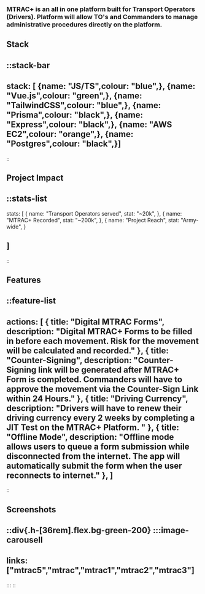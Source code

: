 
### MTRAC+ is an all in one platform built for Transport Operators (Drivers). Platform will allow TO's and Commanders to manage administrative procedures directly on the platform.

## Stack
::stack-bar
---
stack: [
    {name: "JS/TS",colour: "blue",},
    {name: "Vue.js",colour: "green",},
    {name: "TailwindCSS",colour: "blue",},
    {name: "Prisma",colour: "black",},
    {name: "Express",colour: "black",},
    {name: "AWS EC2",colour: "orange",},
    {name: "Postgres",colour: "black",}]
---
::


## Project Impact

::stats-list
---
stats: [
    {
        name: "Transport Operators served",
        stat: "~20k",
    },
    {
        name: "MTRAC+ Recorded",
        stat: "~200k",
    },
    {
        name: "Project Reach",
        stat: "Army-wide",
    }

]
---
::
## Features
::feature-list
---
actions: [
  {
    title: "Digital MTRAC Forms",
    description: "Digital MTRAC+ Forms to be filled in before each movement. Risk for the movement will be calculated and recorded."
  },
  {
    title: "Counter-Signing",
    description: "Counter-Signing link will be generated after MTRAC+ Form is completed. Commanders will have to approve the movement via the Counter-Sign Link within 24 Hours."
  },
  {
    title: "Driving Currency",
    description: "Drivers will have to renew their driving currency every 2 weeks by completing a JIT Test on the MTRAC+ Platform. "
  },
  {
    title: "Offline Mode",
    description: "Offline mode allows users to queue a form submission while disconnected from the internet. The app will automatically submit the form when the user reconnects to internet."
  },
]
---
::
  <!-- {
    title: "Submit an expense",
    href: "#",
    iconForeground: "text-rose-700",
    iconBackground: "bg-rose-50",
    description: "tesdfasdasd"
  },
  {
    title: "Training",
    href: "#",
    iconForeground: "text-indigo-700",
    iconBackground: "bg-indigo-50",
    description: "tesdfasdasd"
  }, -->
  

## Screenshots

::div{.h-[36rem].flex.bg-green-200}
:::image-carousell
---
links: ["mtrac5","mtrac","mtrac1","mtrac2","mtrac3"]
---
:::
::
